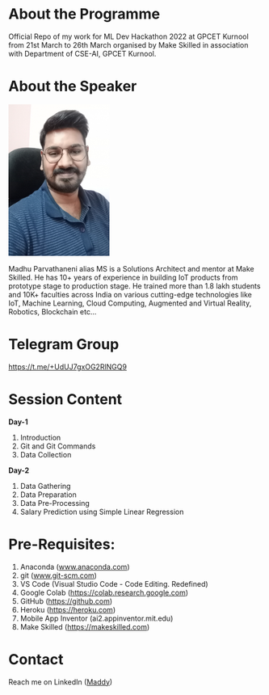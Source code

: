 # About the Programme

Official Repo of my work for ML Dev Hackathon 2022 at GPCET Kurnool from 21st March to 26th March organised by Make Skilled in association with Department of CSE-AI, GPCET Kurnool.

# About the Speaker

<img src="https://raw.githubusercontent.com/madblocksgit/ETAI-2021---VSSUT-11th-aug-iot-session/main/maddy.jpg" height="300" width="200" />

Madhu Parvathaneni alias MS is a Solutions Architect and mentor at Make Skilled. He has 10+ years of experience in building IoT products from prototype stage to production stage. He trained more than 1.8 lakh students and 10K+ faculties across India on various cutting-edge technologies like IoT, Machine Learning, Cloud Computing, Augmented and Virtual Reality, Robotics, Blockchain etc...

# Telegram Group
https://t.me/+UdUJ7gxOG2RlNGQ9


# Session Content
<b>Day-1</b>

1. Introduction
2. Git and Git Commands
3. Data Collection

<b>Day-2</b>
1. Data Gathering 
2. Data Preparation
3. Data Pre-Processing
4. Salary Prediction using Simple Linear Regression

# Pre-Requisites: 

1. Anaconda (www.anaconda.com)
2. git (www.git-scm.com)
3. VS Code (Visual Studio Code - Code Editing. Redefined)
4. Google Colab (https://colab.research.google.com)
5. GitHub (https://github.com)
6. Heroku (https://heroku.com)
7. Mobile App Inventor (ai2.appinventor.mit.edu)
8. Make Skilled (https://makeskilled.com)


# Contact
Reach me on LinkedIn (<a href="https://www.linkedin.com/in/madhupiot/">Maddy</a>)
